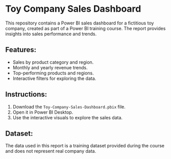 # Toy Company Sales Dashboard

This repository contains a Power BI sales dashboard for a fictitious toy company, created as part of a Power BI training course. The report provides insights into sales performance and trends.

## Features:
- Sales by product category and region.
- Monthly and yearly revenue trends.
- Top-performing products and regions.
- Interactive filters for exploring the data.

## Instructions:
1. Download the `Toy-Company-Sales-Dashboard.pbix` file.
2. Open it in Power BI Desktop.
3. Use the interactive visuals to explore the sales data.

## Dataset:
The data used in this report is a training dataset provided during the course and does not represent real company data.

